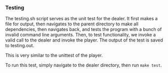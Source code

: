 ### Testing

The testing.sh script serves as the unit test for the dealer. It first makes a file for output, then navigates to the parent directory to make all dependencies, then navigates back, and tests the program with a bunch of invalid command line arguments. Then, to test functionality, we invoke a valid call to the dealer and invoke the player. The output of the test is saved to testing.out.

This is very similar to the unittest of the player.

To run this test, simply navigate to the dealer directory, then run `make test`.